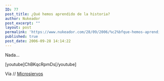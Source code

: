 ```yaml
---
ID: 77
post_title: ¿Qué hemos aprendido de la historia?
author: Nukeador
post_excerpt: ""
layout: post
permalink: 'https://www.nukeador.com/28/09/2006/%c2%bfque-hemos-aprendido-de-la-historia/'
published: true
post_date: 2006-09-28 14:14:22
---
```

Nada...

[youtube]ChBKqcRpmDs[/youtube]

Vía // <a title="Microsiervos - No hemos aprendido nada de la historia" href="http://www.microsiervos.com/archivo/mundoreal/no-hemos-aprendido-nada.html">Microsiervos</a>